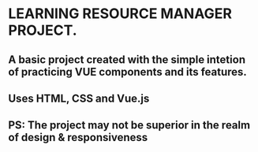 # LEARNING RESOURCE MANAGER PROJECT.

## A basic project created with the simple intetion of practicing VUE components and its features.

## Uses HTML, CSS and Vue.js

## PS: The project may not be superior in the realm of design & responsiveness
